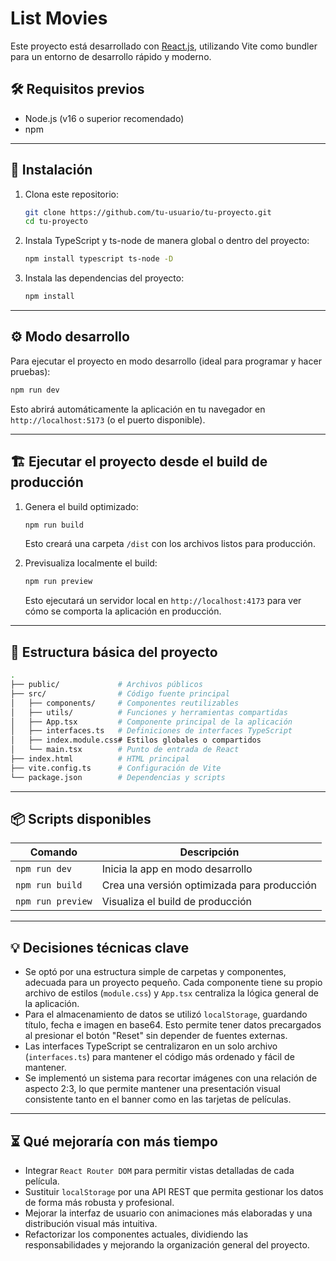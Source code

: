 # List Movies

Este proyecto está desarrollado con [React.js](https://reactjs.org/), utilizando Vite como bundler para un entorno de desarrollo rápido y moderno.

## 🛠 Requisitos previos

* Node.js (v16 o superior recomendado)
* npm

---

## 🚀 Instalación

1. Clona este repositorio:

   ```bash
   git clone https://github.com/tu-usuario/tu-proyecto.git
   cd tu-proyecto
   ```

2. Instala TypeScript y ts-node de manera global o dentro del proyecto:

   ```bash
   npm install typescript ts-node -D
   ```

3. Instala las dependencias del proyecto:

   ```bash
   npm install
   ```

---

## ⚙️ Modo desarrollo

Para ejecutar el proyecto en modo desarrollo (ideal para programar y hacer pruebas):

```bash
npm run dev
```

Esto abrirá automáticamente la aplicación en tu navegador en `http://localhost:5173` (o el puerto disponible).

---

## 🏗 Ejecutar el proyecto desde el build de producción

1. Genera el build optimizado:

   ```bash
   npm run build
   ```

   Esto creará una carpeta `/dist` con los archivos listos para producción.

2. Previsualiza localmente el build:

   ```bash
   npm run preview
   ```

   Esto ejecutará un servidor local en `http://localhost:4173` para ver cómo se comporta la aplicación en producción.

---

## 📂 Estructura básica del proyecto

```bash
.
├── public/             # Archivos públicos
├── src/                # Código fuente principal
│   ├── components/     # Componentes reutilizables
│   ├── utils/          # Funciones y herramientas compartidas
│   ├── App.tsx         # Componente principal de la aplicación
│   ├── interfaces.ts   # Definiciones de interfaces TypeScript
│   ├── index.module.css# Estilos globales o compartidos
│   └── main.tsx        # Punto de entrada de React
├── index.html          # HTML principal
├── vite.config.ts      # Configuración de Vite
└── package.json        # Dependencias y scripts
```

---

## 📦 Scripts disponibles

| Comando           | Descripción                                 |
| ----------------- | ------------------------------------------- |
| `npm run dev`     | Inicia la app en modo desarrollo            |
| `npm run build`   | Crea una versión optimizada para producción |
| `npm run preview` | Visualiza el build de producción            |

---

## 💡 Decisiones técnicas clave

* Se optó por una estructura simple de carpetas y componentes, adecuada para un proyecto pequeño. Cada componente tiene su propio archivo de estilos (`module.css`) y `App.tsx` centraliza la lógica general de la aplicación.
* Para el almacenamiento de datos se utilizó `localStorage`, guardando título, fecha e imagen en base64. Esto permite tener datos precargados al presionar el botón "Reset" sin depender de fuentes externas.
* Las interfaces TypeScript se centralizaron en un solo archivo (`interfaces.ts`) para mantener el código más ordenado y fácil de mantener.
* Se implementó un sistema para recortar imágenes con una relación de aspecto 2:3, lo que permite mantener una presentación visual consistente tanto en el banner como en las tarjetas de películas.

---

## ⏳ Qué mejoraría con más tiempo

* Integrar `React Router DOM` para permitir vistas detalladas de cada película.
* Sustituir `localStorage` por una API REST que permita gestionar los datos de forma más robusta y profesional.
* Mejorar la interfaz de usuario con animaciones más elaboradas y una distribución visual más intuitiva.
* Refactorizar los componentes actuales, dividiendo las responsabilidades y mejorando la organización general del proyecto.
